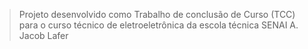 > Projeto desenvolvido como Trabalho de conclusão de Curso (TCC) para o curso técnico de eletroeletrônica da escola técnica SENAI A. Jacob Lafer
